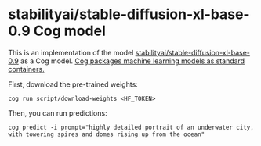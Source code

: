 # stabilityai/stable-diffusion-xl-base-0.9 Cog model

This is an implementation of the model [stabilityai/stable-diffusion-xl-base-0.9](https://huggingface.co/stabilityai/stable-diffusion-xl-base-0.9) as a Cog model. [Cog packages machine learning models as standard containers.](https://github.com/replicate/cog)

First, download the pre-trained weights:

    cog run script/download-weights <HF_TOKEN>

Then, you can run predictions:

    cog predict -i prompt="highly detailed portrait of an underwater city, with towering spires and domes rising up from the ocean"
